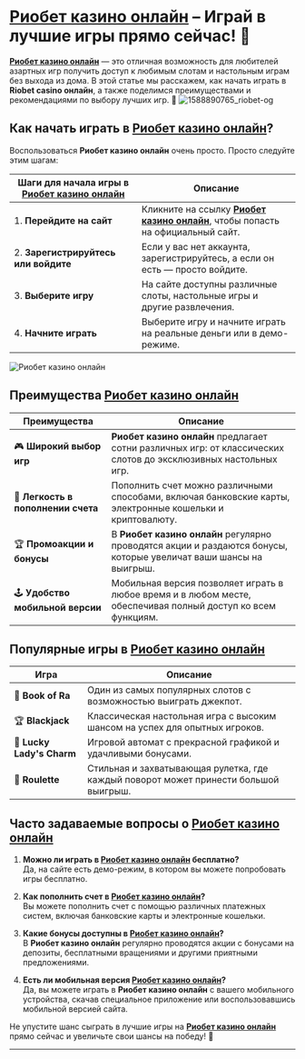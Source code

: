 # [Риобет казино онлайн](https://brandplay.link/dtx89f2L) – Играй в лучшие игры прямо сейчас! 🎰

**[Риобет казино онлайн](https://brandplay.link/dtx89f2L)** — это отличная возможность для любителей азартных игр получить доступ к любимым слотам и настольным играм без выхода из дома. В этой статье мы расскажем, как начать играть в **Riobet casino онлайн**, а также поделимся преимуществами и рекомендациями по выбору лучших игр. 🚀
![1588890765_riobet-og](https://github.com/user-attachments/assets/81fff3e7-eec8-47f7-8ff3-0b095581612e)

## Как начать играть в **[Риобет казино онлайн](https://brandplay.link/dtx89f2L)**?

Воспользоваться **Риобет казино онлайн** очень просто. Просто следуйте этим шагам:

| Шаги для начала игры в **[Риобет казино онлайн](https://brandplay.link/dtx89f2L)** | Описание                                                       |
|-------------------------------------------------------------------------------|---------------------------------------------------------------|
| 1. **Перейдите на сайт**           | Кликните на ссылку **[Риобет казино онлайн](https://brandplay.link/dtx89f2L)**, чтобы попасть на официальный сайт. |
| 2. **Зарегистрируйтесь или войдите** | Если у вас нет аккаунта, зарегистрируйтесь, а если он есть — просто войдите. |
| 3. **Выберите игру**              | На сайте доступны различные слоты, настольные игры и другие развлечения. |
| 4. **Начните играть**             | Выберите игру и начните играть на реальные деньги или в демо-режиме. |

![Риобет казино онлайн](https://www.bragazeta.ru/wp-content/uploads/2023/06/riobet1.webp)

## Преимущества **[Риобет казино онлайн](https://brandplay.link/dtx89f2L)**

| Преимущества                        | Описание                                                         |
|--------------------------------------|-----------------------------------------------------------------|
| 🎮 **Широкий выбор игр**            | **Риобет казино онлайн** предлагает сотни различных игр: от классических слотов до эксклюзивных настольных игр. |
| 💸 **Легкость в пополнении счета**  | Пополнить счет можно различными способами, включая банковские карты, электронные кошельки и криптовалюту. |
| 🏆 **Промоакции и бонусы**          | В **Риобет казино онлайн** регулярно проводятся акции и раздаются бонусы, которые увеличат ваши шансы на выигрыш. |
| 🕹️ **Удобство мобильной версии**   | Мобильная версия позволяет играть в любое время и в любом месте, обеспечивая полный доступ ко всем функциям. |

## Популярные игры в **[Риобет казино онлайн](https://brandplay.link/dtx89f2L)**

| Игра                               | Описание                                                        |
|------------------------------------|----------------------------------------------------------------|
| 🎰 **Book of Ra**                  | Один из самых популярных слотов с возможностью выиграть джекпот. |
| 🏆 **Blackjack**                   | Классическая настольная игра с высоким шансом на успех для опытных игроков. |
| 🍒 **Lucky Lady's Charm**          | Игровой автомат с прекрасной графикой и удачливыми бонусами. |
| 🧩 **Roulette**                    | Стильная и захватывающая рулетка, где каждый поворот может принести большой выигрыш. |

## Часто задаваемые вопросы о **[Риобет казино онлайн](https://brandplay.link/dtx89f2L)**

1. **Можно ли играть в **[Риобет казино онлайн](https://brandplay.link/dtx89f2L)** бесплатно?**  
   Да, на сайте есть демо-режим, в котором вы можете попробовать игры бесплатно.

2. **Как пополнить счет в **[Риобет казино онлайн](https://brandplay.link/dtx89f2L)**?**  
   Вы можете пополнить счет с помощью различных платежных систем, включая банковские карты и электронные кошельки.

3. **Какие бонусы доступны в **[Риобет казино онлайн](https://brandplay.link/dtx89f2L)**?**  
   В **Риобет казино онлайн** регулярно проводятся акции с бонусами на депозиты, бесплатными вращениями и другими приятными предложениями.

4. **Есть ли мобильная версия **[Риобет казино онлайн](https://brandplay.link/dtx89f2L)**?**  
   Да, вы можете играть в **Риобет казино онлайн** с вашего мобильного устройства, скачав специальное приложение или воспользовавшись мобильной версией сайта.

Не упустите шанс сыграть в лучшие игры на **[Риобет казино онлайн](https://brandplay.link/dtx89f2L)** прямо сейчас и увеличьте свои шансы на победу! 🎉

---

